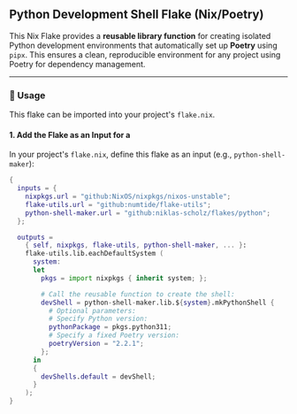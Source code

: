 ## Python Development Shell Flake (Nix/Poetry)

This Nix Flake provides a **reusable library function** for creating isolated Python development environments that automatically set up **Poetry** using `pipx`. This ensures a clean, reproducible environment for any project using Poetry for dependency management.

---

### 🚀 Usage

This flake can be imported into your project's `flake.nix`.

#### 1. Add the Flake as an Input for a

In your project's `flake.nix`, define this flake as an input (e.g., `python-shell-maker`):

```nix
{
  inputs = {
    nixpkgs.url = "github:NixOS/nixpkgs/nixos-unstable";
    flake-utils.url = "github:numtide/flake-utils";
    python-shell-maker.url = "github:niklas-scholz/flakes/python";
  };

  outputs =
    { self, nixpkgs, flake-utils, python-shell-maker, ... }:
    flake-utils.lib.eachDefaultSystem (
      system:
      let
        pkgs = import nixpkgs { inherit system; };

        # Call the reusable function to create the shell:
        devShell = python-shell-maker.lib.${system}.mkPythonShell {
          # Optional parameters:
          # Specify Python version:
          pythonPackage = pkgs.python311;
          # Specify a fixed Poetry version:
          poetryVersion = "2.2.1";
        };
      in
      {
        devShells.default = devShell;
      }
    );
}
```
